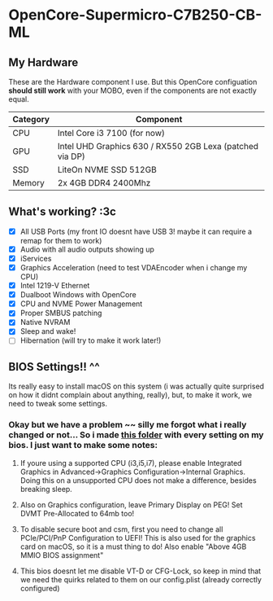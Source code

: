 # OpenCore-Supermicro-C7B250-CB-ML

## My Hardware
These are the Hardware component I use. But this OpenCore configuation <strong>should still work</strong> with your MOBO, even if the components are not exactly equal.


| Category  | Component                            |
| --------- | ------------------------------------ |
| CPU       | Intel Core i3 7100 (for now)                 |
| GPU       | Intel UHD Graphics 630 / RX550 2GB Lexa (patched via DP)|
| SSD       | LiteOn NVME SSD 512GB		   |
| Memory    | 2x 4GB DDR4 2400Mhz                    |


## What's working? :3c

- [X] All USB Ports (my front IO doesnt have USB 3! maybe it can require a remap for them to work)
- [X] Audio with all audio outputs showing up
- [X] iServices
- [X] Graphics Acceleration (need to test VDAEncoder when i change my CPU)
- [X] Intel 1219-V Ethernet
- [X] Dualboot Windows with OpenCore
- [X] CPU and NVME Power Management
- [X] Proper SMBUS patching
- [X] Native NVRAM
- [X] Sleep and wake!
- [ ] Hibernation (will try to make it work later!)

## BIOS Settings!! ^^

Its really easy to install macOS on this system (i was actually quite surprised on how it didnt complain about anything, really), but, to make it work, we need to tweak some settings.

### <strong>Okay but we have a problem ~~ </strong>silly me forgot what i really changed or not... So i made [this folder](https://github.com/tetenc555/OpenCore-Supermicro-C7B250-CB-ML/tree/main/BIOS) with every setting on my bios. I just want to make some notes:

1. If youre using a supported CPU (i3,i5,i7), please enable Integrated Graphics in Advanced->Graphics Configuration->Internal Graphics. Doing this on a unsupported CPU does not make a difference, besides breaking sleep.

2. Also on Graphics configuration, leave Primary Display on PEG! Set DVMT Pre-Allocated to 64mb too!

3. To disable secure boot and csm, first you need to change all PCIe/PCI/PnP Configuration to UEFI! This is also used for the graphics card on macOS, so it is a must thing to do! Also enable "Above 4GB MMIO BIOS assignment"

4. This bios doesnt let me disable VT-D or CFG-Lock, so keep in mind that we need the quirks related to them on our config.plist (already correctly configured)
